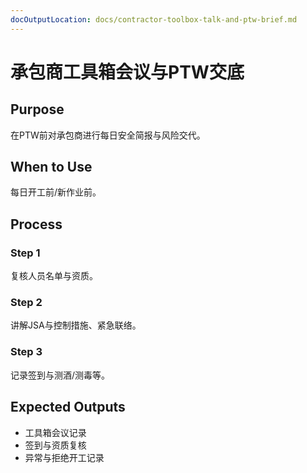 ```yaml
---
docOutputLocation: docs/contractor-toolbox-talk-and-ptw-brief.md
---
```


# 承包商工具箱会议与PTW交底

## Purpose

在PTW前对承包商进行每日安全简报与风险交代。

## When to Use

每日开工前/新作业前。

## Process

### Step 1

复核人员名单与资质。

### Step 2

讲解JSA与控制措施、紧急联络。

### Step 3

记录签到与测酒/测毒等。

## Expected Outputs

- 工具箱会议记录
- 签到与资质复核
- 异常与拒绝开工记录
